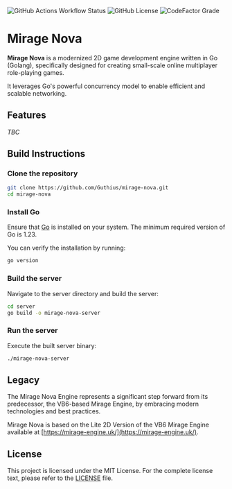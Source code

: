 ![GitHub Actions Workflow Status](https://img.shields.io/github/actions/workflow/status/Guthius/mirage-nova/go.yml)
![GitHub License](https://img.shields.io/github/license/Guthius/mirage-nova)
![CodeFactor Grade](https://img.shields.io/codefactor/grade/github/guthius/mirage-nova)

# Mirage Nova

**Mirage Nova** is a modernized 2D game development engine written in Go (Golang), specifically designed for creating small-scale online multiplayer role-playing games.

It leverages Go's powerful concurrency model to enable efficient and scalable networking.

## Features

*TBC*

## Build Instructions

### Clone the repository
```bash
git clone https://github.com/Guthius/mirage-nova.git
cd mirage-nova
```

### Install Go

Ensure that [Go](https://golang.org/dl/) is installed on your system. The minimum required version of Go is 1.23.

You can verify the installation by running:
```bash
go version
```

### Build the server

Navigate to the server directory and build the server:
```bash
cd server
go build -o mirage-nova-server
```

### Run the server

Execute the built server binary:
```bash
./mirage-nova-server
```

## Legacy

The Mirage Nova Engine represents a significant step forward from its predecessor, the VB6-based Mirage Engine, by embracing modern technologies and best practices.

Mirage Nova is based on the Lite 2D Version of the VB6 Mirage Engine available at [https://mirage-engine.uk/](https://mirage-engine.uk/).

## License

This project is licensed under the MIT License. For the complete license text, please refer to the [LICENSE](LICENSE) file.